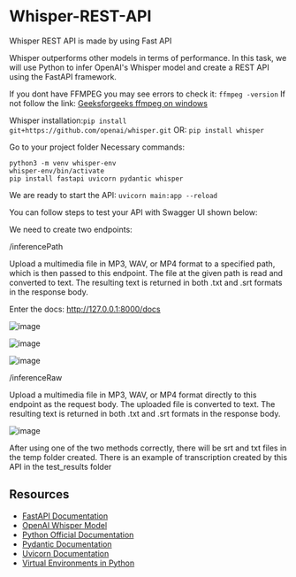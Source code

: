 # Whisper-REST-API
Whisper REST API is made by using Fast API

Whisper outperforms other models in terms of performance. In this task, we will use Python to infer OpenAI's Whisper model and create a REST API using the FastAPI framework.

If you dont have FFMPEG you may see errors to check it:
``ffmpeg -version``
If not follow the link:
[Geeksforgeeks ffmpeg on windows](https://www.geeksforgeeks.org/how-to-install-ffmpeg-on-windows/) 

Whisper installation:```pip install git+https://github.com/openai/whisper.git```  OR:          ```pip install whisper```

Go to your project folder
Necessary commands:
```
python3 -m venv whisper-env 
whisper-env/bin/activate 
pip install fastapi uvicorn pydantic whisper 
```
We are ready to start the API:
```uvicorn main:app --reload ```
                      
You can follow steps to test your API with Swagger UI shown below:

We need to create two endpoints:

/inferencePath

Upload a multimedia file in MP3, WAV, or MP4 format to a specified path, which is then passed to this endpoint.
The file at the given path is read and converted to text.
The resulting text is returned in both .txt and .srt formats in the response body.

Enter the docs: 
http://127.0.0.1:8000/docs

![image](https://github.com/user-attachments/assets/05ac4ba5-8ac6-4c2d-b337-a378462c73c8)

![image](https://github.com/user-attachments/assets/592c2611-987d-4657-9e9e-e00aa164f141)

![image](https://github.com/user-attachments/assets/8a217457-7c65-44bb-a425-faecdfd5378a)


/inferenceRaw

Upload a multimedia file in MP3, WAV, or MP4 format directly to this endpoint as the request body.
The uploaded file is converted to text.
The resulting text is returned in both .txt and .srt formats in the response body.

![image](https://github.com/user-attachments/assets/10b8f03d-a5d2-4e51-9602-f9d089a00ffe)

After using one of the two methods correctly, there will be srt and txt files in the temp folder created.
There is an example of transcription created by this API in the test_results folder

## Resources
- [FastAPI Documentation](https://fastapi.tiangolo.com/)
- [OpenAI Whisper Model](https://github.com/openai/whisper)
- [Python Official Documentation](https://docs.python.org/3/)
- [Pydantic Documentation](https://pydantic-docs.helpmanual.io/)
- [Uvicorn Documentation](https://www.uvicorn.org/)
- [Virtual Environments in Python](https://docs.python.org/3/library/venv.html)
